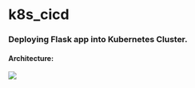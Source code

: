 # k8s_cicd

### **Deploying Flask app into Kubernetes Cluster.** 

#### Architecture: 

![](https://github.com/patel0ankur/k8s_cicd/blob/master/images/flaskapp_cicd.png)
